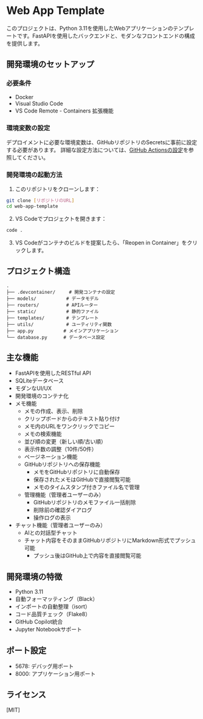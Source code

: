 # Web App Template

このプロジェクトは、Python 3.11を使用したWebアプリケーションのテンプレートです。FastAPIを使用したバックエンドと、モダンなフロントエンドの構成を提供します。

## 開発環境のセットアップ

### 必要条件
- Docker
- Visual Studio Code
- VS Code Remote - Containers 拡張機能

### 環境変数の設定

デプロイメントに必要な環境変数は、GitHubリポジトリのSecretsに事前に設定する必要があります。
詳細な設定方法については、[GitHub Actionsの設定](./docs/github-actions.md)を参照してください。

### 開発環境の起動方法

1. このリポジトリをクローンします：
```bash
git clone [リポジトリのURL]
cd web-app-template
```

2. VS Codeでプロジェクトを開きます：
```bash
code .
```

3. VS Codeがコンテナのビルドを提案したら、「Reopen in Container」をクリックします。

## プロジェクト構造

```
.
├── .devcontainer/     # 開発コンテナの設定
├── models/           # データモデル
├── routers/          # APIルーター
├── static/           # 静的ファイル
├── templates/        # テンプレート
├── utils/            # ユーティリティ関数
├── app.py           # メインアプリケーション
└── database.py      # データベース設定
```

## 主な機能

- FastAPIを使用したRESTful API
- SQLiteデータベース
- モダンなUI/UX
- 開発環境のコンテナ化
- メモ機能
  - メモの作成、表示、削除
  - クリップボードからのテキスト貼り付け
  - メモ内のURLをワンクリックでコピー
  - メモの検索機能
  - 並び順の変更（新しい順/古い順）
  - 表示件数の調整（10件/50件）
  - ページネーション機能
  - GitHubリポジトリへの保存機能
    - メモをGitHubリポジトリに自動保存
    - 保存されたメモはGitHubで直接閲覧可能
    - メモのタイムスタンプ付きファイル名で管理
  - 管理機能（管理者ユーザーのみ）
    - GitHubリポジトリのメモファイル一括削除
    - 削除前の確認ダイアログ
    - 操作ログの表示
- チャット機能（管理者ユーザーのみ）
  - AIとの対話型チャット
  - チャット内容をそのままGitHubリポジトリにMarkdown形式でプッシュ可能
    - プッシュ後はGitHub上で内容を直接閲覧可能

## 開発環境の特徴

- Python 3.11
- 自動フォーマッティング（Black）
- インポートの自動整理（isort）
- コード品質チェック（Flake8）
- GitHub Copilot統合
- Jupyter Notebookサポート

## ポート設定

- 5678: デバッグ用ポート
- 8000: アプリケーション用ポート

## ライセンス

[MIT]

